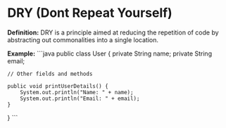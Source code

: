 # DRY (Dont Repeat Yourself)
**Definition:** DRY is a principle aimed at reducing the repetition of code by abstracting out commonalities into a single location.

**Example:**
\`\`\`java
public class User {
    private String name;
    private String email;

    // Other fields and methods

    public void printUserDetails() {
        System.out.println("Name: " + name);
        System.out.println("Email: " + email);
    }
}
\`\`\`

